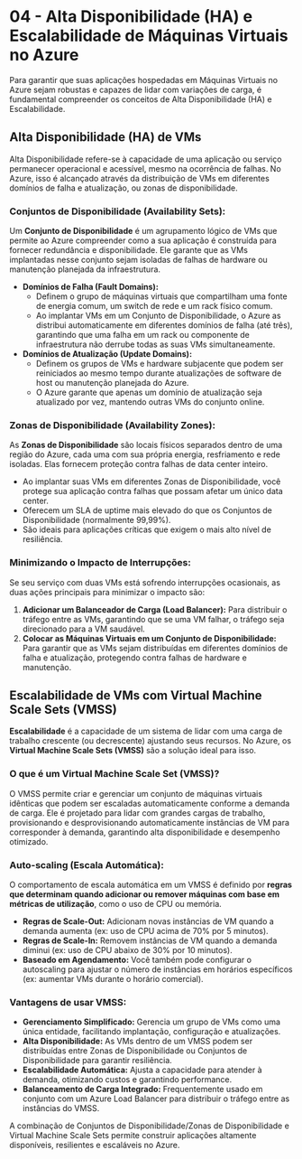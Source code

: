 # 04 - Alta Disponibilidade (HA) e Escalabilidade de Máquinas Virtuais no Azure

Para garantir que suas aplicações hospedadas em Máquinas Virtuais no Azure sejam robustas e capazes de lidar com variações de carga, é fundamental compreender os conceitos de Alta Disponibilidade (HA) e Escalabilidade.

## Alta Disponibilidade (HA) de VMs

Alta Disponibilidade refere-se à capacidade de uma aplicação ou serviço permanecer operacional e acessível, mesmo na ocorrência de falhas. No Azure, isso é alcançado através da distribuição de VMs em diferentes domínios de falha e atualização, ou zonas de disponibilidade.

### **Conjuntos de Disponibilidade (Availability Sets):**

Um **Conjunto de Disponibilidade** é um agrupamento lógico de VMs que permite ao Azure compreender como a sua aplicação é construída para fornecer redundância e disponibilidade. Ele garante que as VMs implantadas nesse conjunto sejam isoladas de falhas de hardware ou manutenção planejada da infraestrutura.

* **Domínios de Falha (Fault Domains):**
    * Definem o grupo de máquinas virtuais que compartilham uma fonte de energia comum, um switch de rede e um rack físico comum.
    * Ao implantar VMs em um Conjunto de Disponibilidade, o Azure as distribui automaticamente em diferentes domínios de falha (até três), garantindo que uma falha em um rack ou componente de infraestrutura não derrube todas as suas VMs simultaneamente.
* **Domínios de Atualização (Update Domains):**
    * Definem os grupos de VMs e hardware subjacente que podem ser reiniciados ao mesmo tempo durante atualizações de software de host ou manutenção planejada do Azure.
    * O Azure garante que apenas um domínio de atualização seja atualizado por vez, mantendo outras VMs do conjunto online.

### **Zonas de Disponibilidade (Availability Zones):**

As **Zonas de Disponibilidade** são locais físicos separados dentro de uma região do Azure, cada uma com sua própria energia, resfriamento e rede isoladas. Elas fornecem proteção contra falhas de data center inteiro.

* Ao implantar suas VMs em diferentes Zonas de Disponibilidade, você protege sua aplicação contra falhas que possam afetar um único data center.
* Oferecem um SLA de uptime mais elevado do que os Conjuntos de Disponibilidade (normalmente 99,99%).
* São ideais para aplicações críticas que exigem o mais alto nível de resiliência.

### **Minimizando o Impacto de Interrupções:**

Se seu serviço com duas VMs está sofrendo interrupções ocasionais, as duas ações principais para minimizar o impacto são:
1.  **Adicionar um Balanceador de Carga (Load Balancer):** Para distribuir o tráfego entre as VMs, garantindo que se uma VM falhar, o tráfego seja direcionado para a VM saudável.
2.  **Colocar as Máquinas Virtuais em um Conjunto de Disponibilidade:** Para garantir que as VMs sejam distribuídas em diferentes domínios de falha e atualização, protegendo contra falhas de hardware e manutenção.

## Escalabilidade de VMs com Virtual Machine Scale Sets (VMSS)

**Escalabilidade** é a capacidade de um sistema de lidar com uma carga de trabalho crescente (ou decrescente) ajustando seus recursos. No Azure, os **Virtual Machine Scale Sets (VMSS)** são a solução ideal para isso.

### **O que é um Virtual Machine Scale Set (VMSS)?**

O VMSS permite criar e gerenciar um conjunto de máquinas virtuais idênticas que podem ser escaladas automaticamente conforme a demanda de carga. Ele é projetado para lidar com grandes cargas de trabalho, provisionando e desprovisionando automaticamente instâncias de VM para corresponder à demanda, garantindo alta disponibilidade e desempenho otimizado.

### **Auto-scaling (Escala Automática):**

O comportamento de escala automática em um VMSS é definido por **regras que determinam quando adicionar ou remover máquinas com base em métricas de utilização**, como o uso de CPU ou memória.

* **Regras de Scale-Out:** Adicionam novas instâncias de VM quando a demanda aumenta (ex: uso de CPU acima de 70% por 5 minutos).
* **Regras de Scale-In:** Removem instâncias de VM quando a demanda diminui (ex: uso de CPU abaixo de 30% por 10 minutos).
* **Baseado em Agendamento:** Você também pode configurar o autoscaling para ajustar o número de instâncias em horários específicos (ex: aumentar VMs durante o horário comercial).

### **Vantagens de usar VMSS:**

* **Gerenciamento Simplificado:** Gerencia um grupo de VMs como uma única entidade, facilitando implantação, configuração e atualizações.
* **Alta Disponibilidade:** As VMs dentro de um VMSS podem ser distribuídas entre Zonas de Disponibilidade ou Conjuntos de Disponibilidade para garantir resiliência.
* **Escalabilidade Automática:** Ajusta a capacidade para atender à demanda, otimizando custos e garantindo performance.
* **Balanceamento de Carga Integrado:** Frequentemente usado em conjunto com um Azure Load Balancer para distribuir o tráfego entre as instâncias do VMSS.

A combinação de Conjuntos de Disponibilidade/Zonas de Disponibilidade e Virtual Machine Scale Sets permite construir aplicações altamente disponíveis, resilientes e escaláveis no Azure.